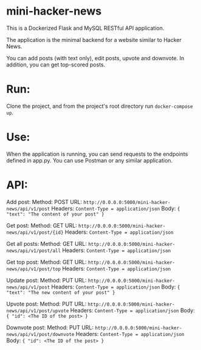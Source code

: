 # mini-hacker-news

This is a Dockerized Flask and MySQL RESTful API application.

The application is the minimal backend for a website similar to Hacker News.

You can add posts (with text only), edit posts, upvote and downvote.
In addition, you can get top-scored posts.

# Run:
Clone the project, and from the project's root directory run `docker-compose up`.

# Use:
When the application is running, you can send requests to the endpoints defined in app.py.
You can use Postman or any similar application.

# API:
Add post:
Method: POST
URL: `http://0.0.0.0:5000/mini-hacker-news/api/v1/post`
Headers: `Content-Type = application/json`
Body:
`{
"text": "The content of your post"
}`

Get post:
Method: GET
URL: `http://0.0.0.0:5000/mini-hacker-news/api/v1/post/{id}`
Headers: `Content-Type = application/json`

Get all posts:
Method: GET
URL: `http://0.0.0.0:5000/mini-hacker-news/api/v1/post/all`
Headers: `Content-Type = application/json`

Get top post:
Method: GET
URL: `http://0.0.0.0:5000/mini-hacker-news/api/v1/post/top`
Headers: `Content-Type = application/json`

Update post:
Method: PUT
URL: `http://0.0.0.0:5000/mini-hacker-news/api/v1/post`
Headers: `Content-Type = application/json`
Body:
`{
"text": "The new content of your post"
}`

Upvote post:
Method: PUT
URL: `http://0.0.0.0:5000/mini-hacker-news/api/v1/post/upvote`
Headers: `Content-Type = application/json`
Body:
`{
"id": <The ID of the post>
}`

Downvote post:
Method: PUT
URL: `http://0.0.0.0:5000/mini-hacker-news/api/v1/post/downvote`
Headers: `Content-Type = application/json`
Body:
`{
"id": <The ID of the post>
}`